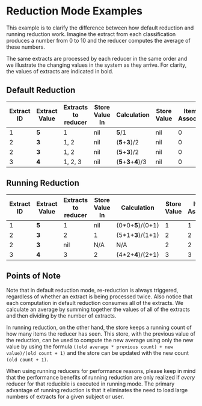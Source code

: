# Reduction Mode Examples

This example is to clarify the difference between how default reduction and running reduction work. Imagine the extract from each classification produces a number from 0 to 10 and the reducer computes the average of these numbers.

The same extracts are processed by each reducer in the same order and we illustrate the changing values in the system as they arrive. For clarity, the values of extracts are indicated in bold.

## Default Reduction

| Extract ID | Extract Value | Extracts to reducer | Store Value In | Calculation | Store Value | Items in Association |
|------------|---------------|---------------------|----------------|-------------|-------------|----------------------|
| 1 | **5** | 1 | nil | **5**/1 | nil | 0 |
| 2 | **3** | 1, 2 | nil | (**5**+**3**)/2 | nil | 0 |
| 2 | **3** | 1, 2 | nil | (**5**+**3**)/2 | nil | 0 |
| 3 | **4** | 1, 2, 3 | nil | (**5**+**3**+**4**)/3 | nil | 0 |


## Running Reduction

| Extract ID | Extract Value | Extracts to reducer | Store Value In | Calculation | Store Value | Items in Association |
|------------|---------------|---------------------|----------------|-------------|-------------|----------------------|
| 1 | **5** | 1 | nil | (0*0+**5**)/(0+1) | 1 | 1 |
| 2 | **3** | 2 | 1 | (5*1+**3**)/(1+1) | 2 | 2 |
| 2 | **3** | nil | N/A | N/A | 2 | 2 |
| 3 | **4** | 3 | 2 | (4*2+**4**)/(2+1) | 3 | 3 |

## Points of Note

Note that in default reduction mode, re-reduction is always triggered, regardless of whether an extract is being processed twice. Also notice that each computation in default reduction consumes all of the extracts. We calculate an average by summing together the values of all of the extracts and then dividing by the number of extracts.

In running reduction, on the other hand, the store keeps a running count of how many items the reducer has seen. This store, with the previous value of the reduction, can be used to compute the new average using only the new value by using the formula `((old average * previous count) + new value)/(old count + 1)` and the store can be updated with the new count `(old count + 1)`.

When using running reducers for performance reasons, please keep in mind that the performance benefits of running reduction are only realized if *every* reducer for that reducible is executed in running mode. The primary advantage of running reduction is that it eliminates the need to load large numbers of extracts for a given subject or user.